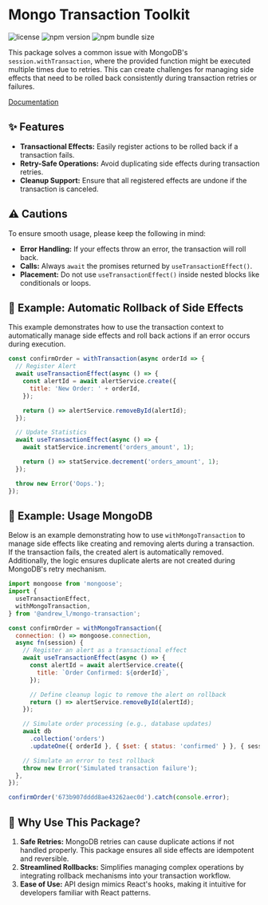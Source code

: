 # Mongo Transaction Toolkit <!-- omit in toc -->

![license](https://img.shields.io/npm/l/%40andrew_l%2Fmongo-transaction) <!-- omit in toc -->
![npm version](https://img.shields.io/npm/v/%40andrew_l%2Fmongo-transaction) <!-- omit in toc -->
![npm bundle size](https://img.shields.io/bundlephobia/minzip/%40andrew_l%2Fmongo-transaction) <!-- omit in toc -->

This package solves a common issue with MongoDB's `session.withTransaction`, where the provided function might be executed multiple times due to retries. This can create challenges for managing side effects that need to be rolled back consistently during transaction retries or failures.

[Documentation](https://men232.github.io/toolkit/reference/@andrew_l/mongo-transaction/)

<!-- install placeholder -->

## ✨ Features

- **Transactional Effects:** Easily register actions to be rolled back if a transaction fails.
- **Retry-Safe Operations:** Avoid duplicating side effects during transaction retries.
- **Cleanup Support:** Ensure that all registered effects are undone if the transaction is canceled.

## ⚠️ Cautions

To ensure smooth usage, please keep the following in mind:

- **Error Handling:** If your effects throw an error, the transaction will roll back.
- **Calls:** Always `await` the promises returned by `useTransactionEffect()`.
- **Placement:** Do not use `useTransactionEffect()` inside nested blocks like conditionals or loops.

## 🚀 Example: Automatic Rollback of Side Effects

This example demonstrates how to use the transaction context to automatically manage side effects and roll back actions if an error occurs during execution.

```js
const confirmOrder = withTransaction(async orderId => {
  // Register Alert
  await useTransactionEffect(async () => {
    const alertId = await alertService.create({
      title: 'New Order: ' + orderId,
    });

    return () => alertService.removeById(alertId);
  });

  // Update Statistics
  await useTransactionEffect(async () => {
    await statService.increment('orders_amount', 1);

    return () => statService.decrement('orders_amount', 1);
  });

  throw new Error('Oops.');
});
```

## 🚀 Example: Usage MongoDB

Below is an example demonstrating how to use `withMongoTransaction` to manage side effects like creating and removing alerts during a transaction. If the transaction fails, the created alert is automatically removed. Additionally, the logic ensures duplicate alerts are not created during MongoDB's retry mechanism.

```js
import mongoose from 'mongoose';
import {
  useTransactionEffect,
  withMongoTransaction,
} from '@andrew_l/mongo-transaction';

const confirmOrder = withMongoTransaction({
  connection: () => mongoose.connection,
  async fn(session) {
    // Register an alert as a transactional effect
    await useTransactionEffect(async () => {
      const alertId = await alertService.create({
        title: `Order Confirmed: ${orderId}`,
      });

      // Define cleanup logic to remove the alert on rollback
      return () => alertService.removeById(alertId);
    });

    // Simulate order processing (e.g., database updates)
    await db
      .collection('orders')
      .updateOne({ orderId }, { $set: { status: 'confirmed' } }, { session });

    // Simulate an error to test rollback
    throw new Error('Simulated transaction failure');
  },
});

confirmOrder('673b907dddd8ae43262aec0d').catch(console.error);
```

## 🤔 Why Use This Package?

1. **Safe Retries:** MongoDB retries can cause duplicate actions if not handled properly. This package ensures all side effects are idempotent and reversible.
2. **Streamlined Rollbacks:** Simplifies managing complex operations by integrating rollback mechanisms into your transaction workflow.
3. **Ease of Use:** API design mimics React's hooks, making it intuitive for developers familiar with React patterns.
